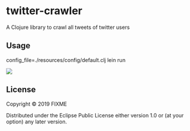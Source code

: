 # twitter-crawler

A Clojure library to crawl all tweets of twitter users

## Usage

config_file=./resources/config/default.clj lein run

![](twitter-crawler-demo.gif)

## License

Copyright © 2019 FIXME

Distributed under the Eclipse Public License either version 1.0 or (at
your option) any later version.
